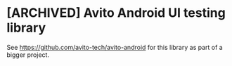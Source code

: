 # [ARCHIVED] Avito Android UI testing library 

See https://github.com/avito-tech/avito-android for this library as part of a bigger project.
